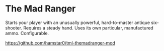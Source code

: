 # The Mad Ranger

Starts your player with an unusually powerful, hard-to-master antique six-shooter. Requires a steady hand. Uses its own particular, manufactured ammo. Configurable.

https://github.com/hamstar0/tml-themadranger-mod

